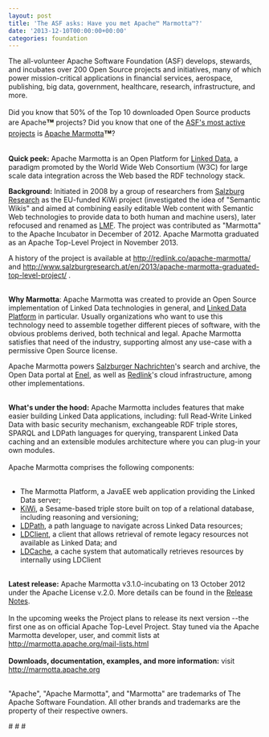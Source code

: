 ```yaml
---
layout: post
title: 'The ASF asks: Have you met Apache™ Marmotta™?'
date: '2013-12-10T00:00:00+00:00'
categories: foundation
---
```

<div>The all-volunteer Apache Software Foundation (ASF) develops, stewards, and incubates over 200 Open Source projects and initiatives, many of which power mission-critical applications in financial services, aerospace, publishing, big data, government, healthcare, research, infrastructure, and more.</div> 
  <div><br /></div> 
  <div>Did you know that 50% of the Top 10 downloaded Open Source products are Apache<span style="background-color: #f9f7ed; color: #222222; font-family: 'Helvetica Neue', 'Lucida Grande', Helvetica, Arial, Verdana, sans-serif; font-size: 15px; font-weight: bold;">™</span>&nbsp;projects? Did you know that one of the <a href="https://www.ohloh.net/orgs/apache/projects">ASF's most active projects</a> is <a href="http://marmotta.apache.org">Apache Marmotta</a><span style="background-color: #f9f7ed; color: #222222; font-family: 'Helvetica Neue', 'Lucida Grande', Helvetica, Arial, Verdana, sans-serif; font-size: 15px; font-weight: bold;">™</span>?</div> 
  <div><br /></div> 
  <div> 
    <p><b>Quick peek:</b> Apache Marmotta is an Open Platform for <a href="http://www.w3.org/standards/semanticweb/data">Linked Data</a>, a paradigm promoted by the World Wide Web Consortium (W3C) for large scale data integration across the Web based the RDF technology stack.</p> 
  </div> 
  <div> </div> 
  <div> 
    <p><b>Background:</b>&nbsp;Initiated in 2008 by a group of researchers from <a href="http://www.salzburgresearch.at">Salzburg Research</a>&nbsp;as the EU-funded KiWi project (investigated the idea of &quot;Semantic Wikis&quot; and aimed at combining easily editable Web content with Semantic Web technologies to provide data to both human and machine users), later refocused and renamed as <a href="http://lmf.googlecode.com">LMF</a>. The project was contributed as &quot;Marmotta&quot; to the Apache Incubator in December of 2012. Apache Marmotta graduated as an Apache Top-Level Project in November 2013.</p> 
  </div> 
  <div>A history of the project is available at <a href="http://redlink.co/apache-marmotta/">http://redlink.co/apache-marmotta/</a> and <a href="http://www.salzburgresearch.at/en/2013/apache-marmotta-graduated-top-level-project/">http://www.salzburgresearch.at/en/2013/apache-marmotta-graduated-top-level-project/</a>&nbsp;.</div> 
  <div><br /></div> 
  <div> 
    <p><b>Why Marmotta</b>: Apache Marmotta was created to provide an Open Source implementation of Linked Data technologies in general, and <a href="http://www.w3.org/TR/ldp/">Linked Data Platform</a>&nbsp;in particular. Usually organizations who want to use this technology need to assemble together different pieces of software, with the obvious problems derived, both technical and legal. Apache Marmotta satisfies that need of the industry, supporting almost any use-case with a permissive Open Source license.</p> 
    <p>Apache Marmotta powers <a href="http://search.salzburg.com/news/">Salzburger Nachrichten</a>'s search and archive, the Open Data portal at <a href="http://data.enel.com/">Enel</a>, as well as <a href="http://redlink.co/">Redlink</a>'s cloud infrastructure, among other implementations.</p> 
  </div> 
  <div><br /></div> 
  <div><b>What's under the hood:</b> Apache Marmotta includes features that make easier building Linked Data applications, including: full Read-Write Linked Data with basic security mechanism, exchangeable RDF triple stores, SPARQL and LDPath languages for querying, transparent Linked Data caching and an extensible modules architecture where you can plug-in your own modules.</div> 
  <div><br /></div> 
  <div>Apache Marmotta comprises the following components:</div> 
  <div><br /></div> 
  <div> 
    <ul> 
      <li>The Marmotta Platform, a JavaEE web application providing the Linked Data server;</li> 
      <li><a href="http://marmotta.apache.org/kiwi">KiWi</a>, a Sesame-based triple store built on top of a relational database, including reasoning and versioning;</li> 
      <li><a href="http://marmotta.apache.org/ldpath">LDPath</a>, a path language to navigate across Linked Data resources;</li> 
      <li><a href="http://marmotta.apache.org/ldclient">LDClient</a>, a client that allows retrieval of remote legacy resources not available as Linked Data; and</li> 
      <li><a href="http://marmotta.apache.org/ldcache">LDCache</a>, a cache system that automatically retrieves resources by internally using LDClient</li> 
    </ul> 
  </div> 
  <div><br /></div> 
  <div><b>Latest release:</b> Apache Marmotta v3.1.0-incubating on 13 October 2012 under the Apache License v.2.0. More details can be found in the <a href="https://issues.apache.org/jira/secure/ReleaseNote.jspa?projectId=12314321&amp;version=12324026&amp;styleName=Text">Release Notes</a>.</div> 
  <div><br /></div> 
  <div>In the upcoming weeks the Project plans to release its next version --the first one as on official Apache Top-Level Project. Stay tuned via the Apache Marmotta developer, user, and commit lists at <a href="http://marmotta.apache.org/mail-lists.html">http://marmotta.apache.org/mail-lists.html</a></div> 
  <div><br /></div> 
  <div><b>Downloads, documentation, examples, and more information:</b> visit <a href="http://marmotta.apache.org">http://marmotta.apache.org</a></div> 
  <div><br /></div> 
  <p>&quot;Apache&quot;, &quot;Apache Marmotta&quot;, and &quot;Marmotta&quot; are trademarks of The Apache Software Foundation. All other brands and trademarks are the property of their respective owners.&nbsp;</p> 
  <div># # #</div>
